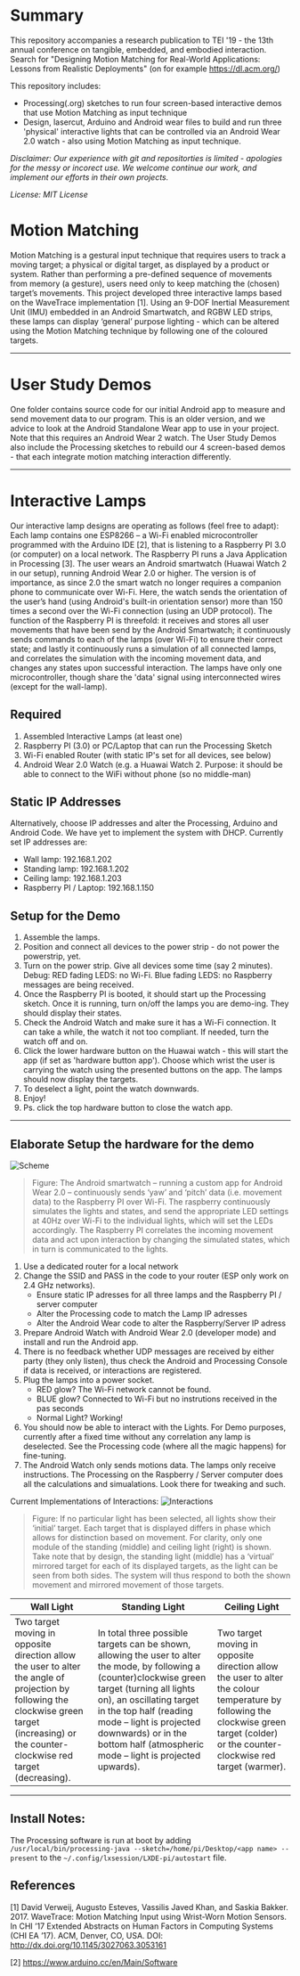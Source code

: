 # Summary

This repository accompanies a research publication to TEI '19 - the 13th annual conference on tangible, embedded, and embodied interaction. Search for "Designing Motion Matching for Real-World Applications: Lessons from Realistic Deployments" (on for example https://dl.acm.org/) 

This repository includes:
- Processing(.org) sketches to run four screen-based interactive demos that use Motion Matching as input technique
- Design, lasercut, Arduino and Android wear files to build and run three 'physical' interactive lights that can be controlled via an Android Wear 2.0 watch - also using Motion Matching as input technique. 

*Disclaimer: Our experience with git and repositorties is limited - apologies for the messy or incorect use. We welcome continue our work, and implement our efforts in their own projects.*

*License: MIT License*

# Motion Matching

Motion Matching is a gestural input technique that requires users to track a moving target; a physical or digital target, as displayed by a product or system. Rather than performing a pre-defined sequence of movements from memory (a gesture), users need only to keep matching the (chosen) target’s movements. This project developed three interactive lamps based on the WaveTrace implementation [1]. Using an 9-DOF Inertial Measurement Unit (IMU) embedded in an Android Smartwatch, and RGBW LED strips, these lamps can display ‘general’ purpose lighting - which can be altered using the Motion Matching technique by following one of the coloured targets.

---

# User Study Demos

One folder contains source code for our initial Android app to measure and send movement data to our program. This is an older version, and we advice to look at the Android Standalone Wear app to use in your project. Note that this requires an Android Wear 2 watch. The User Study Demos also include the Processing sketches to rebuild our 4 screen-based demos - that each integrate motion matching interaction differently.

---

# Interactive Lamps

Our interactive lamp designs are operating as follows (feel free to adapt): Each lamp contains one ESP8266 – a Wi-Fi enabled microcontroller programmed with the Arduino IDE [2], that is listening to a Raspberry PI 3.0 (or computer) on a local network. The Raspberry PI runs a Java Application in Processing [3]. The user wears an Android smartwatch (Huawai Watch 2 in our setup), running Android Wear 2.0 or higher. The version is of importance, as since 2.0 the smart watch no longer requires a companion phone to communicate over Wi-Fi. Here, the watch sends the orientation of the user’s hand (using Android's built-in orientation sensor) more than 150 times a second over the Wi-Fi connection (using an UDP protocol). The function of the Raspberry PI is threefold: it receives and stores all user movements that have been send by the Android Smartwatch; it continuously sends commands to each of the lamps (over Wi-Fi) to ensure their correct state; and lastly it continuously runs a simulation of all connected lamps, and correlates the simulation with the incoming movement data, and changes any states upon successful interaction. The lamps have only one microcontroller, though share the 'data' signal using interconnected wires (except for the wall-lamp).

## Required
1. Assembled Interactive Lamps (at least one)
2. Raspberry PI (3.0) or PC/Laptop that can run the Processing Sketch
3. Wi-Fi enabled Router (with static IP's set for all devices, see below)
4. Android Wear 2.0 Watch (e.g. a Huawai Watch 2. Purpose: it should be able to connect to the WiFi without phone (so no middle-man)

## Static IP Addresses
Alternatively, choose IP addresses and alter the Processing, Arduino and Android Code. We have yet to implement the system with DHCP. Currently set IP addresses are:

- Wall lamp: 192.168.1.202
- Standing lamp: 192.168.1.202
- Ceiling lamp: 192.168.1.203
- Raspberry PI / Laptop: 192.168.1.150

## Setup for the Demo
1. Assemble the lamps.
2. Position and connect all devices to the power strip - do not power the powerstrip, yet.
3. Turn on the power strip. Give all devices some time (say 2 minutes). Debug: RED fading LEDS: no Wi-Fi. Blue fading LEDS: no Raspberry messages are being received.
4. Once the Raspberry PI is booted, it should start up the Processing sketch. Once it is running, turn on/off the lamps you are demo-ing. They should display their states.
5. Check the Android Watch and make sure it has a Wi-Fi connection. It can take a while, the watch it not too compliant. If needed, turn the watch off and on.
6. Click the lower hardware button on the Huawai watch - this will start the app (if set as 'hardware button app'). Choose which wrist the user is carrying the watch using the presented buttons on the app. The lamps should now display the targets.
7. To deselect a light, point the watch downwards.
8. Enjoy!
9. Ps. click the top hardware button to close the watch app.

---

## Elaborate Setup the hardware for the demo

![Scheme](/Interactive%20Lights/Images/Illustrations-03.png)
> Figure: The Android smartwatch – running a custom app for Android Wear 2.0 – continuously sends ‘yaw’ and ‘pitch’ data (i.e. movement data) to the Raspberry PI over Wi-Fi. The raspberry continuously simulates the lights and states, and send the appropriate LED settings at 40Hz over Wi-Fi to the individual lights, which will set the LEDs accordingly. The Raspberry PI correlates the incoming movement data and act upon interaction by changing the simulated states, which in turn is communicated to the lights.

1. Use a dedicated router for a local network
2. Change the SSID and PASS in the code to your router (ESP only work on 2.4 GHz networks).
    - Ensure static IP adresses for all three lamps and the Raspberry PI / server computer
    - Alter the Processing code to match the Lamp IP adresses
    - Alter the Android Wear code to alter the Raspberry/Server IP adress
3. Prepare Android Watch with Android Wear 2.0 (developer mode) and install and run the Android app.
4. There is no feedback whether UDP messages are received by either party (they only listen), thus check the Android and Processing Console if data is received, or interactions are registered.
5. Plug the lamps into a power socket.
    - RED glow? The Wi-Fi network cannot be found.
    - BLUE glow? Connected to Wi-Fi but no instrutions received in the pas seconds
    - Normal Light? Working!
6. You should now be able to interact with the Lights. For Demo purposes, currently after a fixed time without any correlation any lamp is deselected. See the Processing code (where all the magic happens) for fine-tuning.
7. The Android Watch only sends motions data. The lamps only receive instructions. The Processing on the Raspberry / Server computer does all the calculations and simualations. Look there for tweaking and such.

Current Implementations of Interactions:
![Interactions](/Interactive%20Lights/Images/Illustrations-06.png)
> Figure: If no particular light has been selected, all lights show their ‘initial’ target. Each target that is displayed differs in phase which allows for distinction based on movement. For clarity, only one module of the standing (middle) and ceiling light (right) is shown. Take note that by design, the standing light (middle) has a ‘virtual’ mirrored target for each of its displayed targets, as the light can be seen from both sides. The system will thus respond to both the shown movement and mirrored movement of those targets. 

Wall Light | Standing Light | Ceiling Light
---------- | -------------- | --------------
Two target moving in opposite direction allow the user to alter the angle of projection by following the clockwise green target (increasing) or the counter-clockwise red target (decreasing). | In total three possible targets can be shown, allowing the user to alter the mode, by following a (counter)clockwise green target (turning all lights on), an oscillating target in the top half (reading mode – light is projected downwards) or in the bottom half (atmospheric mode – light is projected upwards). | Two target moving in opposite direction allow the user to alter the colour temperature by following the clockwise green target (colder) or the counter-clockwise red target (warmer).


---
## Install Notes:
The Processing software is run at boot by adding
`/usr/local/bin/processing-java --sketch=/home/pi/Desktop/<app name> --present`
to the
`~/.config/lxsession/LXDE-pi/autostart`
file.

## References
[1] David Verweij, Augusto Esteves, Vassilis Javed Khan, and Saskia Bakker. 2017. WaveTrace: Motion Matching Input using Wrist-Worn Motion Sensors. In CHI ’17 Extended Abstracts on Human Factors in Computing Systems (CHI EA ’17). ACM, Denver, CO, USA. DOI: http://dx.doi.org/10.1145/3027063.3053161

[2] https://www.arduino.cc/en/Main/Software
